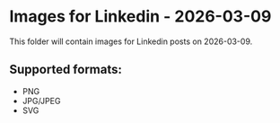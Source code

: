 # Images for Linkedin - 2026-03-09

This folder will contain images for Linkedin posts on 2026-03-09.

## Supported formats:
- PNG
- JPG/JPEG
- SVG
